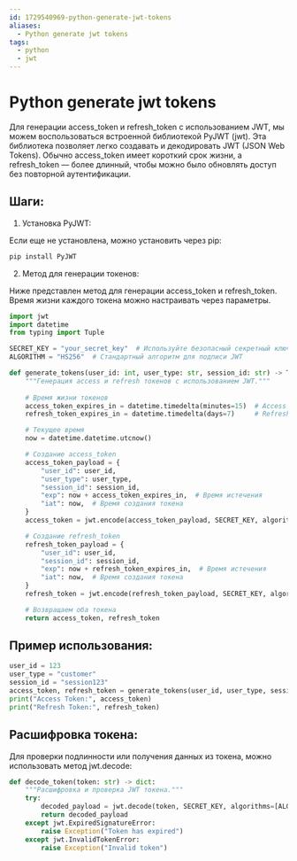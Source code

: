 ```yaml
---
id: 1729540969-python-generate-jwt-tokens
aliases:
  - Python generate jwt tokens
tags:
  - python
  - jwt
---
```

# Python generate jwt tokens

Для генерации access_token и refresh_token с использованием JWT, мы можем воспользоваться встроенной библиотекой PyJWT (jwt).
Эта библиотека позволяет легко создавать и декодировать JWT (JSON Web Tokens).
Обычно access_token имеет короткий срок жизни, а refresh_token — более длинный, чтобы можно было обновлять доступ без повторной аутентификации.

## Шаги:
1. Установка PyJWT: 

Если еще не установлена, можно установить через pip:

```bash
pip install PyJWT
```
2. Метод для генерации токенов:

Ниже представлен метод для генерации access_token и refresh_token.
Время жизни каждого токена можно настраивать через параметры.

```python
import jwt
import datetime
from typing import Tuple

SECRET_KEY = "your_secret_key"  # Используйте безопасный секретный ключ
ALGORITHM = "HS256"  # Стандартный алгоритм для подписи JWT

def generate_tokens(user_id: int, user_type: str, session_id: str) -> Tuple[str, str]:
    """Генерация access и refresh токенов с использованием JWT."""
    
    # Время жизни токенов
    access_token_expires_in = datetime.timedelta(minutes=15)  # Access token живет 15 минут
    refresh_token_expires_in = datetime.timedelta(days=7)     # Refresh token живет 7 дней

    # Текущее время
    now = datetime.datetime.utcnow()

    # Создание access_token
    access_token_payload = {
        "user_id": user_id,
        "user_type": user_type,
        "session_id": session_id,
        "exp": now + access_token_expires_in,  # Время истечения
        "iat": now,  # Время создания токена
    }
    access_token = jwt.encode(access_token_payload, SECRET_KEY, algorithm=ALGORITHM)

    # Создание refresh_token
    refresh_token_payload = {
        "user_id": user_id,
        "session_id": session_id,
        "exp": now + refresh_token_expires_in,  # Время истечения
        "iat": now,  # Время создания токена
    }
    refresh_token = jwt.encode(refresh_token_payload, SECRET_KEY, algorithm=ALGORITHM)

    # Возвращаем оба токена
    return access_token, refresh_token
```

## Пример использования:
```python
user_id = 123
user_type = "customer"
session_id = "session123"
access_token, refresh_token = generate_tokens(user_id, user_type, session_id)
print("Access Token:", access_token)
print("Refresh Token:", refresh_token)
```
## Расшифровка токена:
Для проверки подлинности или получения данных из токена, можно использовать метод jwt.decode:

```python
def decode_token(token: str) -> dict:
    """Расшифровка и проверка JWT токена."""
    try:
        decoded_payload = jwt.decode(token, SECRET_KEY, algorithms=[ALGORITHM])
        return decoded_payload
    except jwt.ExpiredSignatureError:
        raise Exception("Token has expired")
    except jwt.InvalidTokenError:
        raise Exception("Invalid token")
```
